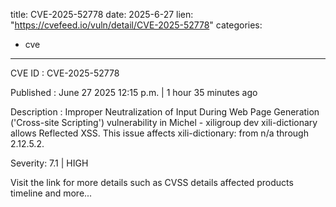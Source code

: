  
title: CVE-2025-52778
date: 2025-6-27
lien: "https://cvefeed.io/vuln/detail/CVE-2025-52778"
categories:
  - cve
---

CVE ID : CVE-2025-52778

Published :  June 27
2025
12:15 p.m. | 1 hour
35 minutes ago

Description : Improper Neutralization of Input During Web Page Generation ('Cross-site Scripting') vulnerability in Michel - xiligroup dev xili-dictionary allows Reflected XSS. This issue affects xili-dictionary: from n/a through 2.12.5.2.

Severity: 7.1 | HIGH

Visit the link for more details
such as CVSS details
affected products
timeline
and more...

